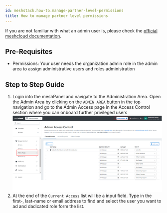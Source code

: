 ```yaml
---
id: meshstack.how-to.manage-partner-level-permissions
title: How to manage partner level permissions
---
```


If you are not familiar with what an admin user is, please check the [official meshcloud documentation](administration.index).

## Pre-Requisites

- Permissions: Your user needs the organization admin role in the admin area to assign administrative users and roles administration

## Step to Step Guide

1. Login into the meshPanel and navigate to the Administration Area. Open the Admin Area by clicking on the `ADMIN AREA` button in the top navigation and go to the Admin Access page in the Access Control section where you can onboard further privileged users
![Select Admin Area in the top navigation bar](assets/partner/navigate-to-access-control.png "Go to the Admin Area")
2. At the end of the `Current Access` list will be a input field. Type in the first-, last-name or email address to find and select the user you want to ad and dadicated role form the list.
